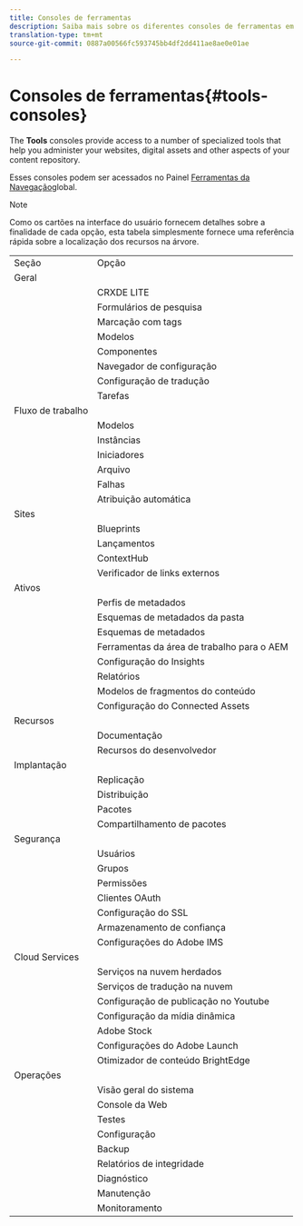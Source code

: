 ```yaml
---
title: Consoles de ferramentas
description: Saiba mais sobre os diferentes consoles de ferramentas em todo o AEM.
translation-type: tm+mt
source-git-commit: 0887a00566fc593745bb4df2dd411ae8ae0e01ae

---
```



# Consoles de ferramentas{#tools-consoles}

The **Tools** consoles provide access to a number of specialized tools that help you administer your websites, digital assets and other aspects of your content repository.

Esses consoles podem ser acessados no Painel [Ferramentas da Navegação](/help/sites-cloud/authoring/getting-started/basic-handling.md#tools-panel)global.

>[!NOTE]
>
>Como os cartões na interface do usuário fornecem detalhes sobre a finalidade de cada opção, esta tabela simplesmente fornece uma referência rápida sobre a localização dos recursos na árvore.

<table>
 <tbody>
  <tr>
   <td>Seção</td>
   <td>Opção</td>
  </tr>
  <tr>
   <td>Geral</td>
   <td> </td>
  </tr>
  <tr>
   <td> </td>
   <td>CRXDE LITE</td>
  </tr>
  <tr>
   <td> </td>
   <td>Formulários de pesquisa<br /> </td>
  </tr>
  <tr>
   <td> </td>
   <td>Marcação com tags</td>
  </tr>
  <tr>
   <td> </td>
   <td>Modelos</td>
  </tr>
  <tr>
   <td> </td>
   <td>Componentes</td>
  </tr>
  <tr>
   <td> </td>
   <td>Navegador de configuração</td>
  </tr>
  <tr>
   <td> </td>
   <td>Configuração de tradução</td>
  </tr>
  <tr>
   <td> </td>
   <td>Tarefas</td>
  </tr>
  <tr>
   <td>Fluxo de trabalho</td>
   <td> </td>
  </tr>
  <tr>
   <td> </td>
   <td>Modelos</td>
  </tr>
  <tr>
   <td> </td>
   <td>Instâncias</td>
  </tr>
  <tr>
   <td> </td>
   <td>Iniciadores</td>
  </tr>
  <tr>
   <td> </td>
   <td>Arquivo</td>
  </tr>
  <tr>
   <td> </td>
   <td>Falhas</td>
  </tr>
  <tr>
   <td> </td>
   <td>Atribuição automática</td>
  </tr>
  <tr>
   <td>Sites</td>
   <td> </td>
  </tr>
  <tr>
   <td> </td>
   <td>Blueprints</td>
  </tr>
  <tr>
   <td> </td>
   <td>Lançamentos</td>
  </tr>
  <tr>
   <td> </td>
   <td>ContextHub</td>
  </tr>
  <tr>
   <td> </td>
   <td>Verificador de links externos<br /> </td>
  </tr>
  <tr>
   <td>Ativos</td>
   <td> </td>
  </tr>
  <tr>
   <td> </td>
   <td>Perfis de metadados</td>
  </tr>
  <tr>
   <td> </td>
   <td>Esquemas de metadados da pasta<br /> </td>
  </tr>
  <tr>
   <td> </td>
   <td>Esquemas de metadados</td>
  </tr>
  <tr>
   <td> </td>
   <td>Ferramentas da área de trabalho para o AEM<br /> </td>
  </tr>
  <tr>
   <td> </td>
   <td>Configuração do Insights</td>
  </tr>
  <tr>
   <td> </td>
   <td>Relatórios</td>
  </tr>
  <tr>
   <td> </td>
   <td>Modelos de fragmentos do conteúdo<br /> </td>
  </tr>
  <tr>
   <td> </td>
   <td>Configuração do Connected Assets</td>
  </tr>
  <tr>
   <td>Recursos</td>
   <td> </td>
  </tr>
  <tr>
   <td> </td>
   <td>Documentação</td>
  </tr>
  <tr>
   <td> </td>
   <td>Recursos do desenvolvedor</td>
  </tr>
  <tr>
   <td>Implantação</td>
   <td> </td>
  </tr>
  <tr>
   <td> </td>
   <td>Replicação</td>
  </tr>
  <tr>
   <td> </td>
   <td>Distribuição</td>
  </tr>
  <tr>
   <td> </td>
   <td>Pacotes</td>
  </tr>
  <tr>
   <td> </td>
   <td>Compartilhamento de pacotes</td>
  </tr>
  <tr>
   <td>Segurança</td>
   <td> </td>
  </tr>
  <tr>
   <td> </td>
   <td>Usuários</td>
  </tr>
  <tr>
   <td> </td>
   <td>Grupos</td>
  </tr>
  <tr>
   <td> </td>
   <td>Permissões </td>
  </tr>
  <tr>
   <td> </td>
   <td>Clientes OAuth</td>
  </tr>
  <tr>
   <td> </td>
   <td>Configuração do SSL</td>
  </tr>
  <tr>
   <td> </td>
   <td>Armazenamento de confiança</td>
  </tr>
  <tr>
   <td> </td>
   <td>Configurações do Adobe IMS</td>
  </tr>
  <tr>
   <td>Cloud Services<br /> </td>
   <td> </td>
  </tr>
  <tr>
   <td> </td>
   <td>Serviços na nuvem herdados</td>
  </tr>
  <tr>
   <td> </td>
   <td>Serviços de tradução na nuvem</td>
  </tr>
  <tr>
   <td> </td>
   <td>Configuração de publicação no Youtube</td>
  </tr>
  <tr>
   <td> </td>
   <td>Configuração da mídia dinâmica</td>
  </tr>
  <tr>
   <td> </td>
   <td>Adobe Stock</td>
  </tr>
  <tr>
   <td> </td>
   <td>Configurações do Adobe Launch</td>
  </tr>
  <tr>
   <td> </td>
   <td>Otimizador de conteúdo BrightEdge</td>
  </tr>
  <tr>
   <td>Operações</td>
   <td> </td>
  </tr>
  <tr>
   <td> </td>
   <td>Visão geral do sistema</td>
  </tr>
  <tr>
   <td> </td>
   <td>Console da Web<br /> </td>
  </tr>
  <tr>
   <td> </td>
   <td>Testes</td>
  </tr>
  <tr>
   <td> </td>
   <td>Configuração</td>
  </tr>
  <tr>
   <td> </td>
   <td>Backup</td>
  </tr>
  <tr>
   <td> </td>
   <td>Relatórios de integridade</td>
  </tr>
  <tr>
   <td> </td>
   <td>Diagnóstico</td>
  </tr>
  <tr>
   <td> </td>
   <td>Manutenção</td>
  </tr>
  <tr>
   <td> </td>
   <td>Monitoramento</td>
  </tr>
 </tbody>
</table>
